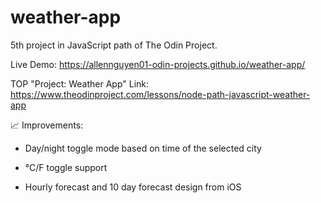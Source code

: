 # weather-app

5th project in JavaScript path of The Odin Project.

Live Demo: https://allennguyen01-odin-projects.github.io/weather-app/

TOP "Project: Weather App" Link: https://www.theodinproject.com/lessons/node-path-javascript-weather-app

📈 Improvements:

- Day/night toggle mode based on time of the selected city

- °C/F toggle support

- Hourly forecast and 10 day forecast design from iOS
